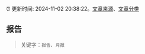 :alarm_clock: 更新时间: 2024-11-02 20:38:22。[文章来源](/README.md)、[文章分类](/TAGS.md)

## 报告


> 关键字：`报告`、`月报`



